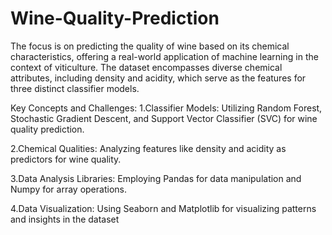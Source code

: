# Wine-Quality-Prediction
The focus is on predicting the quality of wine based on its chemical characteristics, offering a
real-world application of machine learning in the context of viticulture. The dataset
encompasses diverse chemical attributes, including density and acidity, which serve as the
features for three distinct classifier models.

Key Concepts and Challenges:
1.Classifier Models: Utilizing Random Forest, Stochastic Gradient Descent, and Support
Vector Classifier (SVC) for wine quality prediction.

2.Chemical Qualities: Analyzing features like density and acidity as predictors for wine quality.

3.Data Analysis Libraries: Employing Pandas for data manipulation and Numpy for array
operations.

4.Data Visualization: Using Seaborn and Matplotlib for visualizing patterns and insights in the
dataset
